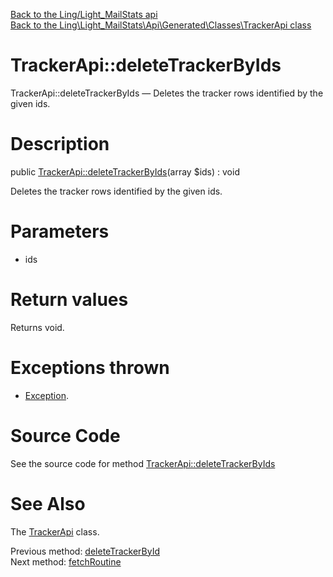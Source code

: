 [Back to the Ling/Light_MailStats api](https://github.com/lingtalfi/Light_MailStats/blob/master/doc/api/Ling/Light_MailStats.md)<br>
[Back to the Ling\Light_MailStats\Api\Generated\Classes\TrackerApi class](https://github.com/lingtalfi/Light_MailStats/blob/master/doc/api/Ling/Light_MailStats/Api/Generated/Classes/TrackerApi.md)


TrackerApi::deleteTrackerByIds
================



TrackerApi::deleteTrackerByIds — Deletes the tracker rows identified by the given ids.




Description
================


public [TrackerApi::deleteTrackerByIds](https://github.com/lingtalfi/Light_MailStats/blob/master/doc/api/Ling/Light_MailStats/Api/Generated/Classes/TrackerApi/deleteTrackerByIds.md)(array $ids) : void




Deletes the tracker rows identified by the given ids.




Parameters
================


- ids

    


Return values
================

Returns void.


Exceptions thrown
================

- [Exception](http://php.net/manual/en/class.exception.php).&nbsp;







Source Code
===========
See the source code for method [TrackerApi::deleteTrackerByIds](https://github.com/lingtalfi/Light_MailStats/blob/master/Api/Generated/Classes/TrackerApi.php#L299-L302)


See Also
================

The [TrackerApi](https://github.com/lingtalfi/Light_MailStats/blob/master/doc/api/Ling/Light_MailStats/Api/Generated/Classes/TrackerApi.md) class.

Previous method: [deleteTrackerById](https://github.com/lingtalfi/Light_MailStats/blob/master/doc/api/Ling/Light_MailStats/Api/Generated/Classes/TrackerApi/deleteTrackerById.md)<br>Next method: [fetchRoutine](https://github.com/lingtalfi/Light_MailStats/blob/master/doc/api/Ling/Light_MailStats/Api/Generated/Classes/TrackerApi/fetchRoutine.md)<br>

